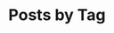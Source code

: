 ---
title: "Posts by Tag"
permalink: /tags/
layout: tags
author_profile: true
sidebar_post_list: true
---
